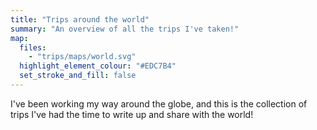 ```yaml
---
title: "Trips around the world"
summary: "An overview of all the trips I've taken!"
map:
  files:
    - "trips/maps/world.svg"
  highlight_element_colour: "#EDC7B4"
  set_stroke_and_fill: false
---
```


I've been working my way around the globe, and this is the collection of trips I've had the time to write up and share with the world!
